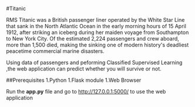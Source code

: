 #Titanic

RMS Titanic was a British passenger liner operated by the White Star Line that sank in the North Atlantic Ocean in the early morning hours of 15 April 1912, after striking an iceberg during her maiden voyage from Southampton to New York City. Of the estimated 2,224 passengers and crew aboard, more than 1,500 died, making the sinking one of modern history's deadliest peacetime commercial marine disasters. 

Using data of passengers and peforming Classified Supervised Learning ,the web application can predict whether you will survive or not.

##Prerequisites
1.Python 
1.Flask module 
1.Web Browser

Run the **app.py** file and go to http://127.0.0.1:5000/ to use the web application 
